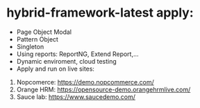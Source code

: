 # hybrid-framework-latest apply: 
- Page Object Modal
- Pattern Object
- Singleton
- Using reports: ReportNG, Extend Report,...
- Dynamic enviroment, cloud testing 
- Apply and run on live sites:
1. Nopcomerce: https://demo.nopcommerce.com/
2. Orange HRM: https://opensource-demo.orangehrmlive.com/
3. Sauce lab: https://www.saucedemo.com/ 
